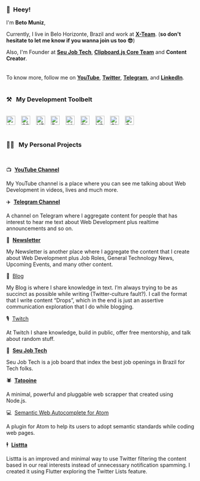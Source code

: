 ### 👋&nbsp;&nbsp;Heey!

I'm **Beto Muniz**, 

Currently, I live in Belo Horizonte, Brazil and work at **[X-Team](https://x-team.com/)**. 
(**so don't hesitate to let me know if you wanna join us too 😎**)

Also, I'm Founder at **[Seu Job Tech](https://seujob.tech)**, **[Clipboard.js Core Team](https://github.com/zenorocha/clipboard.js)** and **Content Creator**.
<br><br><br>
To know more, follow me on **[YouTube](https://www.youtube.com/c/betomuniz)**, **[Twitter](https://twitter.com/obetomuniz)**, **[Telegram](https://t.me.com/obetomuniz_drops)**,  and **[LinkedIn](https://www.linkedin.com/in/obetomuniz)**.
<br><br>
### ⚒&nbsp;&nbsp;&nbsp;My Development Toolbelt
<br><img alt="JavaScript" title="JavaScript" src="https://user-images.githubusercontent.com/1680157/87443764-4af82c80-c5cc-11ea-82c2-c368ee12cf6d.png" height="24">&nbsp;&nbsp;&nbsp;&nbsp;<img alt="CSS" title="CSS" src="https://user-images.githubusercontent.com/1680157/87443759-4a5f9600-c5cc-11ea-8ae0-715433c1f781.png" height="24">&nbsp;&nbsp;&nbsp;&nbsp;<img alt="HTML" title="HTML" src="https://user-images.githubusercontent.com/1680157/87443762-4af82c80-c5cc-11ea-85cf-57be0e83c169.png" height="24">&nbsp;&nbsp;&nbsp;&nbsp;<img alt="TypeScript" title="TypeScript" src="https://user-images.githubusercontent.com/1680157/87443766-4af82c80-c5cc-11ea-8a13-a651f150fa99.png" height="24">&nbsp;&nbsp;&nbsp;&nbsp;<img alt=" title=" title="Node.js" src="https://user-images.githubusercontent.com/1680157/87443758-4a5f9600-c5cc-11ea-8f63-92e126a1145b.png" height="24">&nbsp;&nbsp;&nbsp;&nbsp;<img alt="Flutter" title="Flutter" src="https://user-images.githubusercontent.com/1680157/87443756-49c6ff80-c5cc-11ea-9052-ecd76bb5ce81.png" height="24">&nbsp;&nbsp;&nbsp;&nbsp;<img alt="VS Code" title="VS Code" src="https://user-images.githubusercontent.com/1680157/87443751-492e6900-c5cc-11ea-9854-f82d4d921133.png" height="24">&nbsp;&nbsp;&nbsp;&nbsp;<img alt="Git" title="Git" src="https://user-images.githubusercontent.com/1680157/87443755-49c6ff80-c5cc-11ea-954a-579f7c72873a.png" height="24">&nbsp;&nbsp;&nbsp;&nbsp;<img alt="Google Chrome" title="Google Chrome" src="https://user-images.githubusercontent.com/1680157/87443745-47fd3c00-c5cc-11ea-878f-44f34572775e.png" height="24"><br><br>
### 👨‍💻&nbsp;&nbsp;&nbsp;My Personal Projects
<br>

📺&nbsp;&nbsp;**[YouTube Channel](https://beto.im/youtube)**

My YouTube channel is a place where you can see me talking about Web Development in videos, lives and much more.

✈️&nbsp;&nbsp;**[Telegram Channel](https://beto.im/telegram)**

A channel on Telegram where I aggregate content for people that has interest to hear me text about Web Development plus realtime announcements and so on.

📰&nbsp;&nbsp;**[Newsletter](https://beto.im/newsletter)**

My Newsletter is another place where I aggregate the content that I create about Web Development plus Job Roles, General Technology News, Upcoming Events, and many other content.

📝&nbsp;&nbsp;[Blog](https://dev.to/obetomuniz)

My Blog is where I share knowledge in text. I’m always trying to be as succinct as possible while writing (Twitter-culture fault?). I call the format that I write content “Drops”, which in the end is just an assertive communication exploration that I do while blogging.

🎙&nbsp;&nbsp;[Twitch](https://twitch.tv/obetomuniz)

At Twitch I share knowledge, build in public, offer free mentorship, and talk about random stuff.

💼&nbsp;&nbsp;**[Seu Job Tech](https://seujob.tech)**

Seu Job Tech is a job board that index the best job openings in Brazil for Tech folks.

🕷&nbsp;&nbsp;**[Tatooine](https://github.com/obetomuniz/tatooine)**

A minimal, powerful and pluggable web scrapper that created using Node.js.

💻&nbsp;&nbsp;[Semantic Web Autocomplete for Atom](https://github.com/obetomuniz/autocomplete-semantic-web)

A plugin for Atom to help its users to adopt semantic standards while coding web pages.

🕴&nbsp;&nbsp;**[Listtta](https://listtta.com)**

Listtta is an improved and minimal way to use Twitter filtering the content based in our real interests instead of unnecessary notification spamming. I created it using Flutter exploring the Twitter Lists feature.
